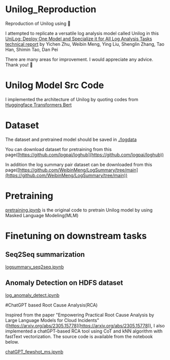 # Unilog_Reproduction
Reproduction of Unilog using 🤗

I attempted to replicate a versatile log analysis model called Unilog in this [UniLog: Deploy One Model and Specialize it for All Log Analysis Tasks
 technical report](https://arxiv.org/abs/2112.03159) by Yichen Zhu, Weibin Meng, Ying Liu, Shenglin Zhang, Tao Han, Shimin Tao, Dan Pei

There are many areas for improvement. I would appreciate any advice. Thank you! 🤗

# Unilog Model Src Code
I implemented the architecture of Unilog by quoting codes from [Huggingface Transformers Bert](./hf_transformers/src/transformers/models/bert/modeling_bert.py)

# Dataset
The dataset and pretrained model should be saved in [./logdata](./logdata)

You can download dataset for pretraining from this page([https://github.com/logpai/loghub](https://github.com/logpai/loghub))

In addition the log summary pair dataset can be downloaded from this page([https://github.com/WeibinMeng/LogSummary/tree/main](https://github.com/WeibinMeng/LogSummary/tree/main))

# Pretraining
[pretraining.ipynb](./pretraining.ipynb) is the original code to pretrain Unilog model by using Masked Language Modeling(MLM)

# Finetuning on downstream tasks
## Seq2Seq summarization
[logsummary_seq2seq.ipynb](./logsummary_seq2seq.ipynb)

## Anomaly Detection on HDFS dataset
[log_anomaly_detect.ipynb](./log_anomaly_detect.ipynb)

#ChatGPT based Root Cause Analysis(RCA)

Inspired from the paper "Empowering Practical Root Cause Analysis by Large Language Models for Cloud Incidents"([https://arxiv.org/abs/2305.15778](https://arxiv.org/abs/2305.15778)), I also implemented a chatGPT-based RCA tool using CoT and kNN algorithm with fastText vectorization. The source code is available from the notebook below.

[chatGPT_fewshot_ms.ipynb](./chatGPT_fewshot_ms.ipynb)






